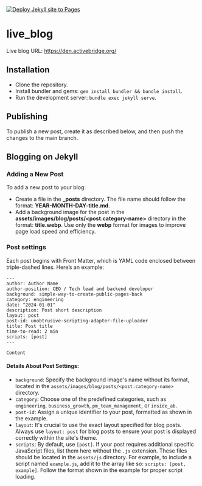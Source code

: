 [![Deploy Jekyll site to Pages](https://github.com/katatsu12/live_blog/actions/workflows/jekyll.yml/badge.svg)](https://github.com/katatsu12/live_blog/actions/workflows/jekyll.yml)

# live_blog
Live blog URL: https://den.activebridge.org/

## Installation
  * Clone the repository.
  * Install bundler and gems: `gem install bundler && bundle install`.
  * Run the development server: `bundle exec jekyll serve`.

## Publishing
  To publish a new post, create it as described below, and then push the changes to the main branch.

## Blogging on Jekyll

### Adding a New Post
To add a new post to your blog:
  * Create a file in the **_posts** directory. The file name should follow the format: **YEAR-MONTH-DAY-title.md**.
  * Add a background image for the post in the **assets/images/blog/posts/<post.category-name>** directory in the format: **title.webp**. Use only the **webp** format for images to improve page load speed and efficiency.

### Post settings
  Each post begins with Front Matter, which is YAML code enclosed between triple-dashed lines. Here’s an example:

  ```
  ---
  author: Author Name
  author-position: CEO / Tech lead and backend developer
  background: simple-way-to-create-public-pages-back
  category: engineering
  date: "2024-01-01"
  description: Post short description
  layout: post
  post-id: unobtrusive-scripting-adapter-file-uploader
  title: Post title
  time-to-read: 2 min
  scripts: [post]
  ---

  Content
  ```

#### Details About Post Settings:
* `background`: Specify the background image's name without its format, located in the `assets/images/blog/posts/<post.category-name>` directory.
* `category`: Choose one of the predefined categories, such as `engineering`, `business_growth`, `pm_team_management`, or `inside_ab`.
* `post-id`: Assign a unique identifier to your post, formatted as shown in the example.
* `layout`: It's crucial to use the exact layout specified for blog posts. Always use `layout: post` for blog posts to ensure your post is displayed correctly within the site's theme.
* `scripts`: By default, use `[post]`. If your post requires additional specific JavaScript files, list them here without the `.js` extension. These files should be located in the `assets/js` directory. For example, to include a script named `example.js`, add it to the array like so: `scripts: [post, example]`. Follow the format shown in the example for proper script loading.
